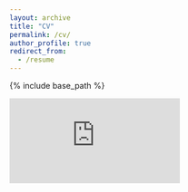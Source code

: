 ```yaml
---
layout: archive
title: "CV"
permalink: /cv/
author_profile: true
redirect_from:
  - /resume
---
```


{% include base_path %}

<embed src="https://github.com/tseidl/timoseidl/raw/master/CV_Timo_Seidll.pdf"/>



